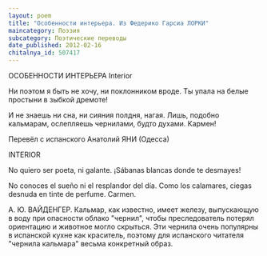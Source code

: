 ```yaml
---
layout: poem
title: "Особенности интерьера. Из Федерико Гарсиа ЛОРКИ"
maincategory: Поэзия
subcategory: Поэтические переводы
date_published: 2012-02-16
chitalnya_id: 507417
---
```




ОСОБЕННОСТИ ИНТЕРЬЕРА
Interior

Ни поэтом я быть не хочу,
ни поклонником вроде.
Ты упала на белые простыни в зыбкой дремоте!

И не знаешь ни сна,
ни сияния полдня, нагая.
Лишь, подобно кальмарам,
ослепляешь чернилами, будто духами.
Кармен!

Перевёл с испанского Анатолий ЯНИ (Одесса)

INTERIOR 

No quiero ser poeta,
ni galante.
&#161;S&#225;banas blancas donde te desmayes!

No conoces el sue&#241;o
ni el resplandor del d&#237;a.
Como los calamares,
ciegas desnuda en tinte de perfume.
Carmen.

А. Ю. ВАЙДЕНГЕР. Кальмар, как известно, имеет железу, 
выпускающую в воду при опасности облако "чернил", 
чтобы преследователь потерял ориентацию и животное 
могло скрыться. Эти чернила очень популярны в испанской 
кухне как краситель, поэтому для испанского читателя 
"чернила кальмара" весьма конкретный образ.







